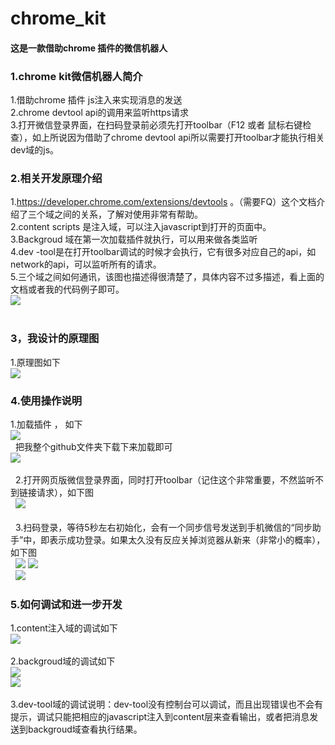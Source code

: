 # chrome_kit
#### 这是一款借助chrome 插件的微信机器人<br>

### 1.chrome kit微信机器人简介

1.借助chrome 插件 js注入来实现消息的发送<br>
2.chrome devtool api的调用来监听https请求<br>
3.打开微信登录界面，在扫码登录前必须先打开toolbar（F12 或者 鼠标右键检查），如上所说因为借助了chrome devtool api所以需要打开toolbar才能执行相关dev域的js。<br>

### 2.相关开发原理介绍

1.https://developer.chrome.com/extensions/devtools 。（需要FQ）这个文档介绍了三个域之间的关系，了解对使用非常有帮助。<br>
2.content scripts 是注入域，可以注入javascript到打开的页面中。<br>
3.Backgroud 域在第一次加载插件就执行，可以用来做各类监听<br>
4.dev -tool是在打开toolbar调试的时候才会执行，它有很多对应自己的api，如network的api，可以监听所有的请求。<br>
5.三个域之间如何通讯，该图也描述得很清楚了，具体内容不过多描述，看上面的文档或者我的代码例子即可。<br>
![](https://raw.githubusercontent.com/LinuxForYQH/chrome_kit/master/test/804379-20170914132752219-1166818163.png) <br> 

### 3，我设计的原理图
1.原理图如下<br>
![](https://raw.githubusercontent.com/LinuxForYQH/chrome_kit/master/test/804379-20170914141740328-429332579.png) <br>

### 4.使用操作说明
1.加载插件 ， 如下<br>
![](https://raw.githubusercontent.com/LinuxForYQH/chrome_kit/master/test/804379-20170914133750735-2027952550.png) <br> 
把我整个github文件夹下载下来加载即可<br>
![](https://raw.githubusercontent.com/LinuxForYQH/chrome_kit/master/test/804379-20170914133925735-2021058884.png) <br> 
<br> 
2.打开网页版微信登录界面，同时打开toolbar（记住这个非常重要，不然监听不到链接请求），如下图
<br> 
![](https://raw.githubusercontent.com/LinuxForYQH/chrome_kit/master/test/804379-20170914134522719-864800133.png) <br>
<br> 
3.扫码登录，等待5秒左右初始化，会有一个同步信号发送到手机微信的“同步助手”中，即表示成功登录。如果太久没有反应关掉浏览器从新来（非常小的概率），如下图
<br> 
![](https://raw.githubusercontent.com/LinuxForYQH/chrome_kit/master/test/804379-20170914135053438-470690741.png) 
![](https://raw.githubusercontent.com/LinuxForYQH/chrome_kit/master/test/804379-20170914135147625-664586208.png) 
<br> 
![](https://raw.githubusercontent.com/LinuxForYQH/chrome_kit/master/test/804379-20170914135259766-1807997694.png) <br>

### 5.如何调试和进一步开发
1.content注入域的调试如下<br>
![](https://raw.githubusercontent.com/LinuxForYQH/chrome_kit/master/test/804379-20170914135634063-1006901200.png) <br>
<br>
2.backgroud域的调试如下
<br>
![](https://raw.githubusercontent.com/LinuxForYQH/chrome_kit/master/test/804379-20170914135738782-1231276103.png) <br>
![](https://raw.githubusercontent.com/LinuxForYQH/chrome_kit/master/test/804379-20170914135819125-478405978.png) <br>
<br>
3.dev-tool域的调试说明：dev-tool没有控制台可以调试，而且出现错误也不会有提示，调试只能把相应的javascript注入到content层来查看输出，或者把消息发送到backgroud域查看执行结果。
<br>
